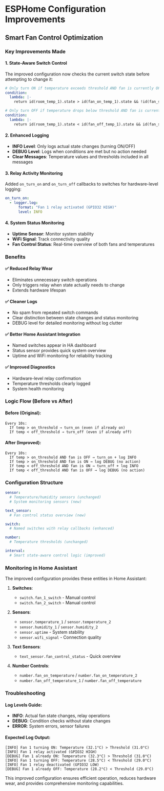 # ESPHome Configuration Improvements

## Smart Fan Control Optimization

### Key Improvements Made

#### 1. **State-Aware Switch Control**
The improved configuration now checks the current switch state before attempting to change it:

```yaml
# Only turn ON if temperature exceeds threshold AND fan is currently OFF
condition:
  lambda: |-
    return id(room_temp_1).state > id(fan_on_temp_1).state && !id(fan_switch_1).state;

# Only turn OFF if temperature drops below threshold AND fan is currently ON  
condition:
  lambda: |-
    return id(room_temp_1).state < id(fan_off_temp_1).state && id(fan_switch_1).state;
```

#### 2. **Enhanced Logging**
- **INFO Level**: Only logs actual state changes (turning ON/OFF)
- **DEBUG Level**: Logs when conditions are met but no action needed
- **Clear Messages**: Temperature values and thresholds included in all messages

#### 3. **Relay Activity Monitoring**
Added `on_turn_on` and `on_turn_off` callbacks to switches for hardware-level logging:
```yaml
on_turn_on:
  - logger.log:
      format: "Fan 1 relay activated (GPIO32 HIGH)"
      level: INFO
```

#### 4. **System Status Monitoring**
- **Uptime Sensor**: Monitor system stability
- **WiFi Signal**: Track connectivity quality  
- **Fan Control Status**: Real-time overview of both fans and temperatures

### Benefits

#### ✅ **Reduced Relay Wear**
- Eliminates unnecessary switch operations
- Only triggers relay when state actually needs to change
- Extends hardware lifespan

#### ✅ **Cleaner Logs**
- No spam from repeated switch commands
- Clear distinction between state changes and status monitoring
- DEBUG level for detailed monitoring without log clutter

#### ✅ **Better Home Assistant Integration**
- Named switches appear in HA dashboard
- Status sensor provides quick system overview
- Uptime and WiFi monitoring for reliability tracking

#### ✅ **Improved Diagnostics**
- Hardware-level relay confirmation
- Temperature thresholds clearly logged
- System health monitoring

### Logic Flow (Before vs After)

#### Before (Original):
```
Every 10s:
  If temp > on_threshold → turn_on (even if already on)
  If temp < off_threshold → turn_off (even if already off)
```

#### After (Improved):
```
Every 10s:
  If temp > on_threshold AND fan is OFF → turn_on + log INFO
  If temp > on_threshold AND fan is ON → log DEBUG (no action)
  If temp < off_threshold AND fan is ON → turn_off + log INFO  
  If temp < off_threshold AND fan is OFF → log DEBUG (no action)
```

### Configuration Structure

```yaml
sensor:
  # Temperature/humidity sensors (unchanged)
  # System monitoring sensors (new)

text_sensor:
  # Fan control status overview (new)

switch:
  # Named switches with relay callbacks (enhanced)

number:
  # Temperature thresholds (unchanged)

interval:
  # Smart state-aware control logic (improved)
```

### Monitoring in Home Assistant

The improved configuration provides these entities in Home Assistant:

1. **Switches**:
   - `switch.fan_1_switch` - Manual control
   - `switch.fan_2_switch` - Manual control

2. **Sensors**:
   - `sensor.temperature_1` / `sensor.temperature_2`
   - `sensor.humidity_1` / `sensor.humidity_2`
   - `sensor.uptime` - System stability
   - `sensor.wifi_signal` - Connection quality

3. **Text Sensors**:
   - `text_sensor.fan_control_status` - Quick overview

4. **Number Controls**:
   - `number.fan_on_temperature` / `number.fan_on_temperature_2`
   - `number.fan_off_temperature_1` / `number.fan_off_temperature`

### Troubleshooting

#### Log Levels Guide:
- **INFO**: Actual fan state changes, relay operations
- **DEBUG**: Condition checks without state changes  
- **ERROR**: System errors, sensor failures

#### Expected Log Output:
```
[INFO] Fan 1 turning ON: Temperature (32.1°C) > Threshold (31.0°C)
[INFO] Fan 1 relay activated (GPIO32 HIGH)
[DEBUG] Fan 1 already ON: Temperature (32.3°C) > Threshold (31.0°C)
[INFO] Fan 1 turning OFF: Temperature (28.5°C) < Threshold (29.0°C)
[INFO] Fan 1 relay deactivated (GPIO32 LOW)
[DEBUG] Fan 1 already OFF: Temperature (28.2°C) < Threshold (29.0°C)
```

This improved configuration ensures efficient operation, reduces hardware wear, and provides comprehensive monitoring capabilities.
